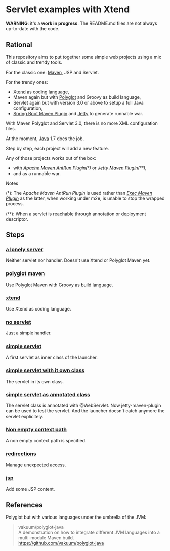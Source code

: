 Servlet examples with Xtend
========

__WARNING__: it's a __work in progress__. The README.md files are not always up-to-date with the code.

Rational
------

This repository aims to put together some simple web projects using a mix of classic and trendy tools.

For the classic one: [Maven](https://maven.apache.org/), JSP and Servlet.

For the trendy ones:  

* [Xtend](https://eclipse.org/xtend/) as coding language,
* Maven again but with [Polyglot]() and Groovy as build language,
* Servlet again but with version 3.0 or above to setup a full Java configuration,
* [Spring Boot Maven Plugin](http://docs.spring.io/spring-boot/docs/current/maven-plugin/) and [Jetty](http://eclipse.org/jetty/) to generate runnable war.

With Maven Polyglot and Servlet 3.0, there is no more XML configuration files.

At the moment, [Java](https://www.java.com) 1.7 does the job.

Step by step, each project will add a new feature. 

Any of those projects works out of the box:

* with *[Apache Maven AntRun Plugin](https://maven.apache.org/plugins/maven-antrun-plugin/)(°)* or *[Jetty Maven Plugin](http://www.eclipse.org/jetty/documentation/current/jetty-maven-plugin.html)(°°)*,
* and as a runnable war.

Notes

(°): The *Apache Maven AntRun Plugin* is used rather than *[Exec Maven Plugin](http://mojo.codehaus.org/exec-maven-plugin/)* as the latter, when working under m2e, is unable to stop the wrapped process. 

(°°): When a servlet is reachable through annotation or deployment descriptor.

Steps
-----

### [a lonely server](legacy-simplest-server) ###

Neither servlet nor handler. Doesn't use Xtend or Polyglot Maven yet. 

### [polyglot maven](polyglot-simplest-server) ###

Use Polyglot Maven with Groovy as build language.

### [xtend](xtend-simplest-server) ###

Use Xtend as coding language.

### [no servlet](no-servlet) ###

Just a simple handler.
 
### [simple servlet](simplest-servlet) ###

A first servlet as inner class of the launcher.

### [simple servlet with it own class](ownclass-servlet) ###

The servlet in its own class.

### [simple servlet as annotated class](annotated-servlet) ###

The servlet class is annotated with @WebServlet. Now jetty-maven-plugin can be used to test the servlet.
And the launcher doesn't catch anymore the servlet explicitely.

### [Non empty context path](contextpath-servlet) ###

A non empty context path is specified.

### [redirections](redirection) ###

Manage unexpected access.

### [jsp](jsp) ###

Add some JSP content.

References
-------

Polyglot but with various languages under the umbrella of the JVM:

>vakuum/polyglot-java  
>A demonstration on how to integrate different JVM languages into a multi-module Maven build.  
>https://github.com/vakuum/polyglot-java  

